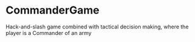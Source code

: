 # CommanderGame
Hack-and-slash game combined with tactical decision making, where the player is a Commander of an army
